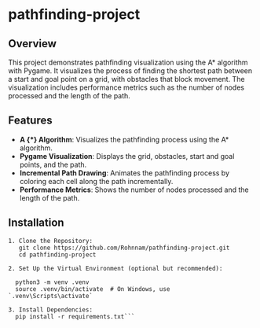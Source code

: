 # pathfinding-project

## Overview

This project demonstrates pathfinding visualization using the A* algorithm with Pygame. It visualizes the process of finding the shortest path between a start and goal point on a grid, with obstacles that block movement. The visualization includes performance metrics such as the number of nodes processed and the length of the path.

## Features

- **A {*} Algorithm**: Visualizes the pathfinding process using the A* algorithm.
- **Pygame Visualization**: Displays the grid, obstacles, start and goal points, and the path.
- **Incremental Path Drawing**: Animates the pathfinding process by coloring each cell along the path incrementally.
- **Performance Metrics**: Shows the number of nodes processed and the length of the path.

## Installation
```
1. Clone the Repository:
   git clone https://github.com/Rohnnam/pathfinding-project.git
   cd pathfinding-project

2. Set Up the Virtual Environment (optional but recommended):

  python3 -m venv .venv
  source .venv/bin/activate  # On Windows, use `.venv\Scripts\activate`

3. Install Dependencies:
  pip install -r requirements.txt```
